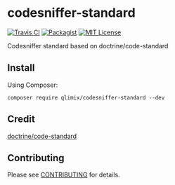 # codesniffer-standard

[![Travis CI](https://api.travis-ci.org/qlimix/codesniffer-standard.svg?branch=master)](https://travis-ci.org/qlimix/codesniffer-standard)
[![Packagist](https://img.shields.io/packagist/v/qlimix/codesniffer-standard.svg)](https://packagist.org/packages/qlimix/codesniffer-standard)
[![MIT License](https://img.shields.io/badge/license-MIT-brightgreen.svg)](https://github.com/qlimix/codesniffer-standard/blob/master/LICENSE)

Codesniffer standard based on doctrine/code-standard

## Install

Using Composer:

`composer require qlimix/codesniffer-standard --dev`

## Credit

[doctrine/code-standard](https://github.com/doctrine/coding-standard)

## Contributing

Please see [CONTRIBUTING](CONTRIBUTING.md) for details.
